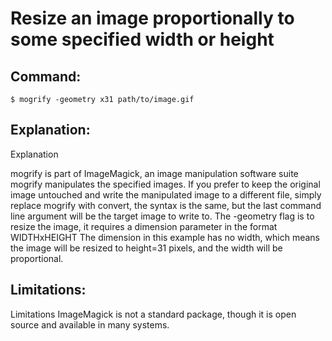 # Resize an image proportionally to some specified width or height

## Command:
```
$ mogrify -geometry x31 path/to/image.gif
```

## Explanation:
Explanation

mogrify is part of ImageMagick, an image manipulation software suite
mogrify manipulates the specified images. If you prefer to keep the original image untouched and write the manipulated image to a different file, simply replace mogrify with convert, the syntax is the same, but the last command line argument will be the target image to write to.
The -geometry flag is to resize the image, it requires a dimension parameter in the format WIDTHxHEIGHT
The dimension in this example has no width, which means the image will be resized to height=31 pixels, and the width will be proportional.

## Limitations:
Limitations
ImageMagick is not a standard package, though it is open source and available in many systems.

